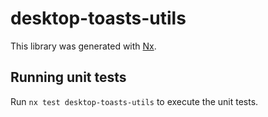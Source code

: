 # desktop-toasts-utils

This library was generated with [Nx](https://nx.dev).


## Running unit tests

Run `nx test desktop-toasts-utils` to execute the unit tests.

